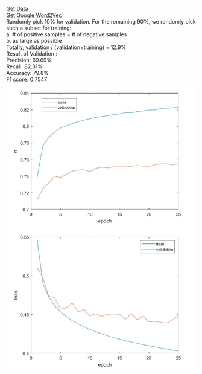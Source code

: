[Get Data](https://1drv.ms/u/s!Aq8XcGokRpklgYBTtuad5joEc1ziLA?e=88EwJd)  
[Get Google Word2Vec](https://1drv.ms/u/s!Aq8XcGokRpklgYBc6Llof2bTL5iKhw?e=YGPofe)  
Randomly pick 10% for validation. 
For the remaining 90%, we randomly pick such a subset for training:  
a. # of positive samples = # of negative samples  
b. as large as possible  
Totally, validation / (validation+training) = 12.9%  
Result of Validation :  
Precision: 69.69%  
Recall: 82.31%  
Accuracy: 79.8%  
F1 score: 0.7547  
![image](https://raw.githubusercontent.com/xyw6/Siamese/master/result/f1.jpg)  
![image](https://raw.githubusercontent.com/xyw6/Siamese/master/result/loss.jpg)